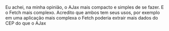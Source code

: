  Eu achei, na minha opinião, o AJax mais compacto e simples de se fazer.
 E o Fetch mais complexo.
 Acredito que ambos tem seus usos, por exemplo em uma aplicação mais complexa o Fetch poderia extrair mais dados do CEP do que o AJax
